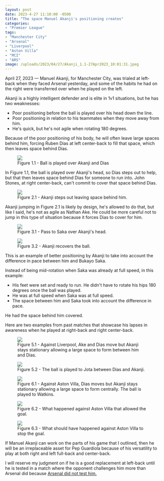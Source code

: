 ```yaml
---
layout: post
date: 2023-4-27 11:10:00 -0500
title: "The space Manuel Akanji's positioning creates"
categories: 
- "Premier League"
tags: 
- "Manchester City"
- "Arsenal"
- "Liverpool"
- "Aston Villa"
- "MCI"
- "ARS"
image: /uploads/2023/04/27/Akanji_1.1-27Apr2023_10:01:31.jpeg
---
```


April 27, 2023 — Manuel Akanji, for Manchester City, was trialed at left-back when they faced Arsenal yesterday, and some of the habits he had on the right were transferred over when he played on the left.

Akanji is a highly intelligent defender and is elite in 1v1 situations, but he has two weaknesses:

- Poor positioning before the ball is played over his head down the line.
- Poor positioning in relation to his teammates when they move away from him.
- He's quick, but he's not agile when rotating 180 degrees.

Because of the poor positioning of his body, he will often leave large spaces behind him, forcing Ruben Dias at left center-back to fill that space, which then leaves space behind Dias.

<figure>
    <img src="https://tacticsjournal.com/uploads/2023/04/27/Akanji_1.1-27Apr2023_10:01:31.jpeg">
    <figcaption>Figure 1.1 - Ball is played over Akanji and Dias</figcaption>
</figure> 

In Figure 1.1, the ball is played over Akanji's head, so Dias steps out to help, but that then leaves space behind Dias for someone to run into. John Stones, at right center-back, can't commit to cover that space behind Dias.

<figure>
    <img src="https://tacticsjournal.com/uploads/2023/04/27/Akanji_2.1-27Apr2023_10:02:01.jpeg">
    <figcaption>Figure 2.1 - Akanji steps out leaving space behind him.</figcaption>
</figure>

Akanji jumping in Figure 2.1 is likely by design, he's allowed to do that, but like I said, he's not as agile as Nathan Ake. He could be more careful not to jump in this type of situation because it forces Dias to cover for him.

<figure>
    <img src="https://tacticsjournal.com/uploads/2023/04/27/Akanji_3.1-27Apr2023_10:03:05.jpeg">
    <figcaption>Figure 3.1 - Pass to Saka over Akanji's head.</figcaption>
</figure> 
<figure>
    <img src="https://tacticsjournal.com/uploads/2023/04/27/Akanji_3.2_-27Apr2023_10:02:29.jpeg">
    <figcaption>Figure 3.2 - Akanji recovers the ball.</figcaption>
</figure> 

This is an example of better positioning by Akanji to take into account the difference in pace between him and Bukayo Saka.

Instead of being mid-rotation when Saka was already at full speed, in this example:

- His feet were set and ready to run. He didn't have to rotate his hips 180 degrees once the ball was played. 
- He was at full speed when Saka was at full speed.
- The space between him and Saka took into account the difference in pace. 

He had the space behind him covered.

Here are two examples from past matches that showcase his lapses in awareness when he played at right-back and right center-back.

<figure>
    <img src="https://tacticsjournal.com/uploads/2023/04/27/Image-27Apr2023_10:06:26.jpeg">
    <figcaption>Figure 5.1 - Against Liverpool, Ake and Dias move but Akanji stays stationary allowing a large space to form between him and Dias.</figcaption>
</figure> 
<figure>
    <img src="https://tacticsjournal.com/uploads/2023/04/27/Image-27Apr2023_10:06:51.jpeg">
    <figcaption>Figure 5.2 - The ball is played to Jota between Dias and Akanji.</figcaption>
</figure> 
<figure>
    <img src="https://tacticsjournal.com/uploads/2023/04/27/Image-27Apr2023_10:07:16.jpeg">
    <figcaption>Figure 6.1 - Against Aston Villa, Dias moves but Akanji stays stationary allowing a large space to form centrally. The ball is played to Watkins.</figcaption>
</figure> 
<figure>
    <img src="https://tacticsjournal.com/uploads/2023/04/27/Image-27Apr2023_10:07:40.jpeg">
    <figcaption>Figure 6.2 - What happened against Aston Villa that allowed the goal.</figcaption>
</figure> 
<figure>
    <img src="https://tacticsjournal.com/uploads/2023/04/27/Image-27Apr2023_10:08:01.jpeg">
    <figcaption>Figure 6.3 - What should have happened against Aston Villa to stop the goal.</figcaption>
</figure> 

If Manuel Akanji can work on the parts of his game that I outlined, then he will be an irreplaceable asset for Pep Guardiola because of his versatility to play at both right and left full-back and center-back. 

I will reserve my judgment on if he is a good replacement at left-back until he is tested in a match where the opponent challenges him more than Arsenal did because [Arsenal did not test him.](https://tacticsjournal.com/Arsenal-is-emotionally-exhausted-and-didnt-press-Manchester-City/)
